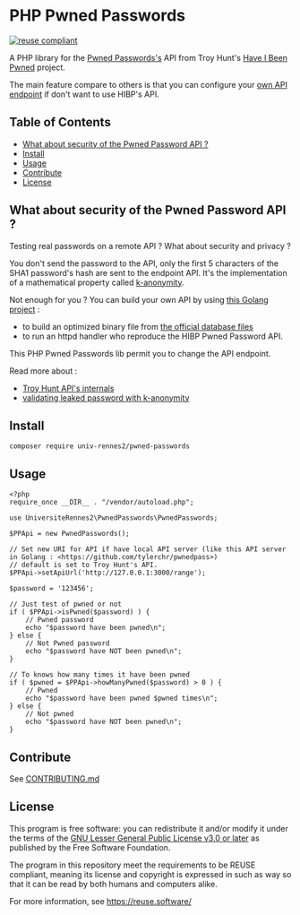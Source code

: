 # PHP Pwned Passwords

[![reuse compliant](https://reuse.software/badge/reuse-compliant.svg)](https://reuse.software/)

A PHP library for the [Pwned Passwords's](https://haveibeenpwned.com/Passwords) API from Troy Hunt's [Have I Been Pwned](https://haveibeenpwned.com/) project.

The main feature compare to others is that you can configure your [own API endpoint](https://github.com/tylerchr/pwnedpass) if don't want to use HIBP's API.


## Table of Contents

- [What about security of the Pwned Password API ?](#what-about-security-of-the-pwned-password-api-)
- [Install](#install)
- [Usage](#usage)
- [Contribute](#contribute)
- [License](#license)


## What about security of the Pwned Password API ?

Testing real passwords on a remote API ? What about security and privacy ?

You don't send the password to the API, only the first 5 characters of the SHA1 password's hash are sent to the endpoint API.
It's the implementation of a mathematical property called [k-anonymity](https://en.wikipedia.org/wiki/K-anonymity).

Not enough for you ? You can build your own API by using [this Golang project](https://github.com/tylerchr/pwnedpass) :
- to build an optimized binary file from [the official database files](https://haveibeenpwned.com/Passwords)
- to run an httpd handler who reproduce the HIBP Pwned Password API.

This PHP Pwned Passwords lib permit you to change the API endpoint.

Read more about :
- [Troy Hunt API's internals](https://www.troyhunt.com/ive-just-launched-pwned-passwords-version-2/)
- [validating leaked password with k-anonymity](https://blog.cloudflare.com/validating-leaked-passwords-with-k-anonymity/)

## Install

```
composer require univ-rennes2/pwned-passwords
```

## Usage

```
<?php
require_once __DIR__ . "/vendor/autoload.php";

use UniversiteRennes2\PwnedPasswords\PwnedPasswords;

$PPApi = new PwnedPasswords();

// Set new URI for API if have local API server (like this API server in Golang : <https://github.com/tylerchr/pwnedpass>)
// default is set to Troy Hunt's API.
$PPApi->setApiUrl('http://127.0.0.1:3000/range');

$password = '123456';

// Just test of pwned or not
if ( $PPApi->isPwned($password) ) {
    // Pwned password
    echo "$password have been pwned\n";
} else {
    // Not Pwned password
    echo "$password have NOT been pwned\n";
}

// To knows how many times it have been pwned
if ( $pwned = $PPApi->howManyPwned($password) > 0 ) {
    // Pwned
    echo "$password have been pwned $pwned times\n";
} else {
    // Not pwned
    echo "$password have NOT been pwned\n";
}
```

## Contribute

See [CONTRIBUTING.md](CONTRIBUTING.md)

## License

This program is free software: you can redistribute it and/or modify
it under the terms of the [GNU Lesser General Public License v3.0 or later](LICENCE)
as published by the Free Software Foundation.

The program in this repository meet the requirements to be REUSE compliant,
meaning its license and copyright is expressed in such as way so that it
can be read by both humans and computers alike.

For more information, see https://reuse.software/
